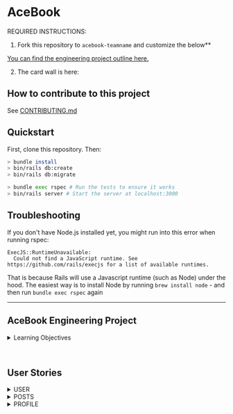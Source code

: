 # AceBook

REQUIRED INSTRUCTIONS:

1. Fork this repository to `acebook-teamname` and customize
the below**

[You can find the engineering project outline here.](https://github.com/makersacademy/course/tree/master/engineering_projects/rails)

2. The card wall is here: <please update>

## How to contribute to this project
See [CONTRIBUTING.md](CONTRIBUTING.md)

## Quickstart

First, clone this repository. Then:

```bash
> bundle install
> bin/rails db:create
> bin/rails db:migrate

> bundle exec rspec # Run the tests to ensure it works
> bin/rails server # Start the server at localhost:3000
```

## Troubleshooting

If you don't have Node.js installed yet, you might run into this error when running rspec:
```
ExecJS::RuntimeUnavailable:
  Could not find a JavaScript runtime. See https://github.com/rails/execjs for a list of available runtimes.
 ```
That is because Rails will use a Javascript runtime (such as Node) under the hood. The easiest way is to install Node by running `brew install node` - 
and then run `bundle exec rspec` again
  
  ---------------------------------
  
## AceBook Engineering Project

<details>
  <summary> Learning Objectives </summary>

### High Level
* Diagram a high-level view of Rails MVC architecture
* Compare and contrast to another MVC framework
* Diagram the sequence of events when you run rails server
* Diagram a request and response cycle of a user interacting with the rails app

### Concepts
* Evaluate the benefits and drawbacks of convention over configuration.
* Describe the primary aspects of Rails that utilise this idiom.
* Describe the asset pipeline.
* Discuss the meaning of skinny controllers over fat controllers and skinny models over fat models and mechanisms to address these.

### What is MVC?
  #### Working with Rails models (Active Model)
* Discuss the role of migrations in relation to source code control and application versioning.
* Identify the issues that can arise when doing the following:
* Editing migrations.
* Deleting migrations.
* Using models in a migration.

#### Apply the following features of ActiveRecord:
* Validations.
* Associations.
* Scopes.

#### Understand the following features of ActiveRecord:
Callbacks.
Query interface.

### Working with Rails controllers (Action Controller)
* Understand the relationship between resources and REST.
* Understand nested routing and how to restrict resources routes using except and only.
* Describe the Rails routing process from browser request through to controller action.
* Understand how to respond to requests for different formats (e.g. HTML/ JSON) on the same route.
* Describe controller filters and how these relate to controller inheritance.

### Working with Rails views (Action View)
* Describe the relationship between link_to and Rails routing.
* Differentiate between business logic and presentation logic and understand where in Rails this code should be.
* Evaluate at least two templating languages. What does whitespace agnostic mean?
* Consider the pros and cons with Rails views and consider alternatives

### Testing
* Describe the different types of tests and their purpose you can use to test a rails app.
* Explain why most Rails web apps are feature and unit tested.
* Test a rails app with Capybara, RSpec, Cucumber, MiniTest

### Tools
* Identify and utilise the main Rails Rake tasks and generators.
* Discuss the advantages of using Rails console.

### Community
Evaluate and implement some of the most popular libraries of code from the community, e.g.:
* Devise.
* FactoryBot.
* Shoulda.

</details>

<p>&nbsp;</p>

## User Stories

<details>
  <summary>USER</summary>

```
As a user
So I can join the community
I would like to sign up

As a user
So I can go on my website
I would like to login

As a user
So I can stay online
I would like to logout

As a user
So people know what I look like
I would like to add a profile picture to my account
```
</details>

<details>
  <summary>POSTS</summary>

```
As a user
So I can be part of the app
I would like to be able to create posts

As a user
So I can show my photography skills
I would like to upload photos

As a user
So I can interact with others
I would like to be able to leave comments on posts

As a user
So I can be identified
I would like my avatar to appear on posts and comments I make

As a user
To show my support
I would like to be able to add a like to posts and comments

As a user
I change my mind often
I would like to remove a like I have given

As a user
To modify mistakes
I would like to update my posts

As a user
To clean my profile
I would like to delete my posts and comments

As a user
So I know when posts are created
I would like to see a timestamp per post

As a user
So I am kept up to date
I would like to see posts in reverse chronological order

As a user
So I know who create posts and comments
I would like posts to link to the user who created the post

As a user
To show my friends interesting posts
I would like to share posts
```
</details>

<details>
  <summary>PROFILE</summary>

```
As a user
So I can show my individuality
I would like to personalise the theme of my profile page

As a user
To add a bit of flare
I would like to add a cover photo

As a user
So I know what posts I created
I would like my posts to appear on my profile wall

As a user
As circumstances can change
I would like to update my profile when needed
```
</details>